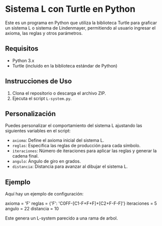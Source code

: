 # Sistema L con Turtle en Python

Este es un programa en Python que utiliza la biblioteca Turtle para graficar un sistema L o sistema de Lindenmayer, permitiendo al usuario ingresar el axioma, las reglas y otros parámetros.

## Requisitos

- Python 3.x
- Turtle (incluido en la biblioteca estándar de Python)

## Instrucciones de Uso

1. Clona el repositorio o descarga el archivo ZIP.
2. Ejecuta el script `L-system.py`.

## Personalización

Puedes personalizar el comportamiento del sistema L ajustando las siguientes variables en el script:

- `axioma`: Define el axioma inicial del sistema L.
- `reglas`: Especifica las reglas de producción para cada símbolo.
- `iteraciones`: Número de iteraciones para aplicar las reglas y generar la cadena final.
- `angulo`: Ángulo de giro en grados.
- `distancia`: Distancia para avanzar al dibujar el sistema L.

## Ejemplo

Aquí hay un ejemplo de configuración:

axioma = 'F'
reglas = {'F': 'C0FF-[C1-F+F+F]+[C2+F-F-F]'}
iteraciones = 5
angulo = 22
distancia = 10

Este genera un L-system parecido a una rama de arbol.
